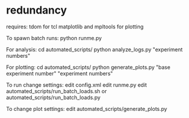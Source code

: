 redundancy
==========
requires:
tdom for tcl
matplotlib and mpltools for plotting


To spawn batch runs:
python runme.py

For analysis:
cd automated_scripts/
python analyze_logs.py "experiment numbers"

For plotting:
cd automated_scripts/
python generate_plots.py "base experiment number" "experiment numbers"


To run change settings:
edit config.xml
edit runme.py
edit automated_scripts/run_batch_loads.sh or automated_scripts/run_batch_loads.py

To change plot settings:
edit automated_scripts/generate_plots.py